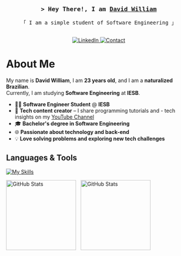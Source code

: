<h3 align="center">
    <samp>&gt; Hey There!, I am
        <b><a target="_blank" href="http://greptree.dev/">David William</a></b>
    </samp>
</h3>

<p align="center"> 
  <samp>
    「 I am a simple student of Software Engineering 」
    <br><br>
  </samp>
</p>

<p align="center">
  <a href="https://www.linkedin.com/in/ourdavid/" target="_blank">
    <img src="https://img.shields.io/badge/LinkedIn-0077B5?style=for-the-badge&logo=linkedin&logoColor=white" alt="LinkedIn" />
  </a>
  <a href="mailto:contato@ourdavid.com.br" target="_blank">
  <img src="https://img.shields.io/badge/Gmail-D14836?style=for-the-badge&logo=gmail&logoColor=white" alt="Contact" />
</a>
</p>

<!-- About Section -->
# About Me


  My name is **David William**, I am **23 years old**, and I am a **naturalized Brazilian**.  
Currently, I am studying **Software Engineering** at **IESB**.  




- 👨‍💻 **Software Engineer Student** @ **IESB**  
- 🎥 **Tech content creator** – I share programming tutorials and - tech insights on my [YouTube Channel](https://www.youtube.com/@pieceofbug)  
- 🎓 **Bachelor's degree in Software Engineering**  
- 🌐 **Passionate about technology and back-end** 
- 💡 **Love solving problems and exploring new tech challenges**


## Languages & Tools

<p align="left">
    
[![My Skills](https://skillicons.dev/icons?i=python,c,cpp,docker,git,github,vscode,linux,bash)](https://skillicons.dev)

  
  
</p>
 <p>
  <img 
    align="left" 
    alt="GitHub Stats" 
    height="190" 
    style="padding-right: 10px;" 
    src="https://github-readme-stats.vercel.app/api?username=ourdavid&show_icons=true&theme=blueberry"/>
<img 
      align="center" 
      alt="GitHub Stats" 
      height="190" 
      src="https://github-readme-stats.vercel.app/api/top-langs/?username=ourdavid&theme=blueberry&layout=compact&custom_title=Tecnologias&langs_count=9" 
  />

</p>
 </div> 

